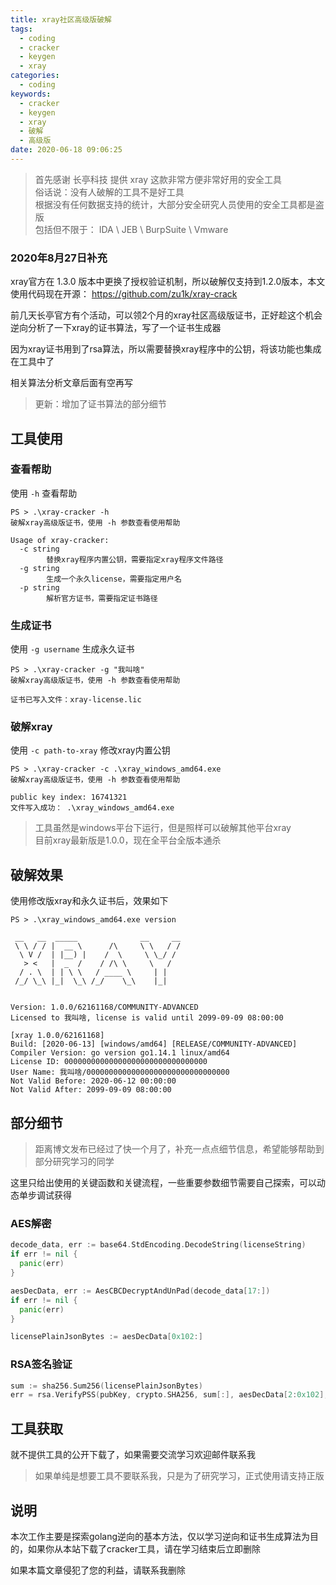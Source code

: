 ```yaml
---
title: xray社区高级版破解
tags:
  - coding
  - cracker
  - keygen
  - xray
categories:
  - coding
keywords:
  - cracker
  - keygen
  - xray
  - 破解
  - 高级版
date: 2020-06-18 09:06:25
---
```


> 首先感谢 长亭科技 提供 xray 这款非常方便非常好用的安全工具  
> 俗话说：没有人破解的工具不是好工具  
> 根据没有任何数据支持的统计，大部分安全研究人员使用的安全工具都是盗版  
> 包括但不限于： IDA \ JEB \ BurpSuite \ Vmware

### 2020年8月27日补充

xray官方在 1.3.0 版本中更换了授权验证机制，所以破解仅支持到1.2.0版本，本文使用代码现在开源： https://github.com/zu1k/xray-crack

前几天长亭官方有个活动，可以领2个月的xray社区高级版证书，正好趁这个机会逆向分析了一下xray的证书算法，写了一个证书生成器

因为xray证书用到了rsa算法，所以需要替换xray程序中的公钥，将该功能也集成在工具中了

相关算法分析文章后面有空再写

> 更新：增加了证书算法的部分细节

## 工具使用

### 查看帮助

使用 `-h` 查看帮助

```shell
PS > .\xray-cracker -h
破解xray高级版证书，使用 -h 参数查看使用帮助

Usage of xray-cracker:
  -c string
        替换xray程序内置公钥，需要指定xray程序文件路径
  -g string
        生成一个永久license，需要指定用户名
  -p string
        解析官方证书，需要指定证书路径
```

### 生成证书

使用 `-g username` 生成永久证书

```shell
PS > .\xray-cracker -g "我叫啥"
破解xray高级版证书，使用 -h 参数查看使用帮助

证书已写入文件：xray-license.lic
```

### 破解xray

使用 `-c path-to-xray` 修改xray内置公钥

```shell
PS > .\xray-cracker -c .\xray_windows_amd64.exe
破解xray高级版证书，使用 -h 参数查看使用帮助

public key index: 16741321
文件写入成功： .\xray_windows_amd64.exe
```

> 工具虽然是windows平台下运行，但是照样可以破解其他平台xray  
> 目前xray最新版是1.0.0，现在全平台全版本通杀

## 破解效果

使用修改版xray和永久证书后，效果如下

```shell
PS > .\xray_windows_amd64.exe version

 __   __  _____              __     __
 \ \ / / |  __ \      /\     \ \   / /
  \ V /  | |__) |    /  \     \ \_/ /
   > <   |  _  /    / /\ \     \   /
  / . \  | | \ \   / ____ \     | |
 /_/ \_\ |_|  \_\ /_/    \_\    |_|


Version: 1.0.0/62161168/COMMUNITY-ADVANCED
Licensed to 我叫啥, license is valid until 2099-09-09 08:00:00

[xray 1.0.0/62161168]
Build: [2020-06-13] [windows/amd64] [RELEASE/COMMUNITY-ADVANCED]
Compiler Version: go version go1.14.1 linux/amd64
License ID: 00000000000000000000000000000000
User Name: 我叫啥/00000000000000000000000000000000
Not Valid Before: 2020-06-12 00:00:00
Not Valid After: 2099-09-09 08:00:00
```

## 部分细节

> 距离博文发布已经过了快一个月了，补充一点点细节信息，希望能够帮助到部分研究学习的同学

这里只给出使用的关键函数和关键流程，一些重要参数细节需要自己探索，可以动态单步调试获得

### AES解密

```go
decode_data, err := base64.StdEncoding.DecodeString(licenseString)
if err != nil {
  panic(err)
}

aesDecData, err := AesCBCDecryptAndUnPad(decode_data[17:])
if err != nil {
  panic(err)
}

licensePlainJsonBytes := aesDecData[0x102:]
```

### RSA签名验证

```go
sum := sha256.Sum256(licensePlainJsonBytes)
err = rsa.VerifyPSS(pubKey, crypto.SHA256, sum[:], aesDecData[2:0x102], nil)
```

## 工具获取

就不提供工具的公开下载了，如果需要交流学习欢迎邮件联系我

> 如果单纯是想要工具不要联系我，只是为了研究学习，正式使用请支持正版

## 说明

本次工作主要是探索golang逆向的基本方法，仅以学习逆向和证书生成算法为目的，如果你从本站下载了cracker工具，请在学习结束后立即删除

如果本篇文章侵犯了您的利益，请联系我删除
